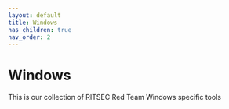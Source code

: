 ```yaml
---
layout: default
title: Windows
has_children: true
nav_order: 2
---
```


# Windows

This is our collection of RITSEC Red Team Windows specific tools
